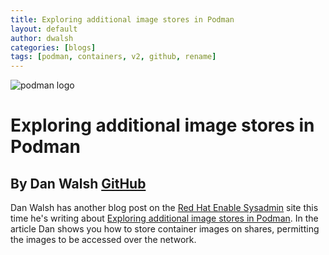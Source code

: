 ```yaml
---
title: Exploring additional image stores in Podman
layout: default
author: dwalsh
categories: [blogs]
tags: [podman, containers, v2, github, rename]
---
```


![podman logo](../static/vectors/raw/podman.svg)

# Exploring additional image stores in Podman

## By Dan Walsh [GitHub](https://github.com/rhatdan)

Dan Walsh has another blog post on the [Red Hat Enable Sysadmin](https://www.redhat.com/sysadmin/) site this time he's writing about [Exploring additional image stores in Podman](https://www.redhat.com/sysadmin/image-stores-podman). In the article Dan shows you how to store container images on shares, permitting the images to be accessed over the network.
